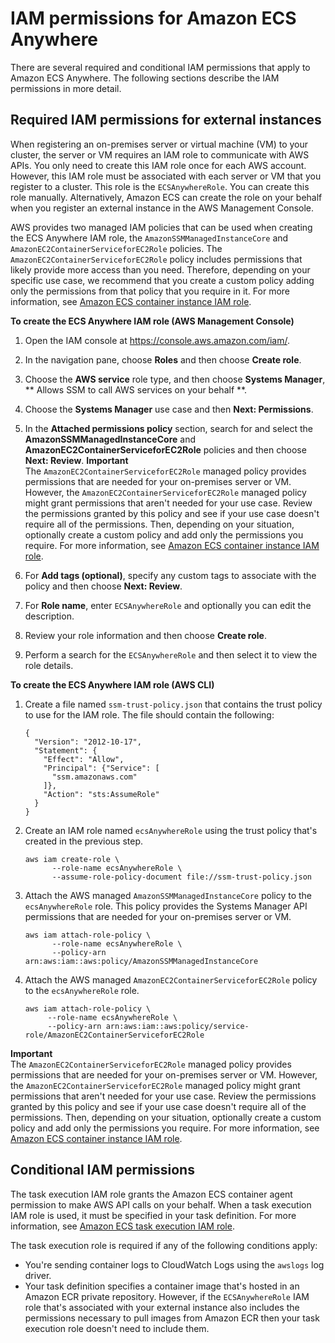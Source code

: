 # IAM permissions for Amazon ECS Anywhere<a name="ecs-anywhere-iam"></a>

There are several required and conditional IAM permissions that apply to Amazon ECS Anywhere\. The following sections describe the IAM permissions in more detail\.

## Required IAM permissions for external instances<a name="ecs-anywhere-iam-required"></a>

When registering an on\-premises server or virtual machine \(VM\) to your cluster, the server or VM requires an IAM role to communicate with AWS APIs\. You only need to create this IAM role once for each AWS account\. However, this IAM role must be associated with each server or VM that you register to a cluster\. This role is the `ECSAnywhereRole`\. You can create this role manually\. Alternatively, Amazon ECS can create the role on your behalf when you register an external instance in the AWS Management Console\.

AWS provides two managed IAM policies that can be used when creating the ECS Anywhere IAM role, the `AmazonSSMManagedInstanceCore` and `AmazonEC2ContainerServiceforEC2Role` policies\. The `AmazonEC2ContainerServiceforEC2Role` policy includes permissions that likely provide more access than you need\. Therefore, depending on your specific use case, we recommend that you create a custom policy adding only the permissions from that policy that you require in it\. For more information, see [Amazon ECS container instance IAM role](instance_IAM_role.md)\.

**To create the ECS Anywhere IAM role \(AWS Management Console\)**

1. Open the IAM console at [https://console\.aws\.amazon\.com/iam/](https://console.aws.amazon.com/iam/)\.

1. In the navigation pane, choose **Roles** and then choose **Create role**\.

1. Choose the **AWS service** role type, and then choose **Systems Manager**, ** Allows SSM to call AWS services on your behalf **\.

1. Choose the **Systems Manager** use case and then **Next: Permissions**\.

1. In the **Attached permissions policy** section, search for and select the **AmazonSSMManagedInstanceCore** and **AmazonEC2ContainerServiceforEC2Role** policies and then choose **Next: Review**\.
**Important**  
The `AmazonEC2ContainerServiceforEC2Role` managed policy provides permissions that are needed for your on\-premises server or VM\. However, the `AmazonEC2ContainerServiceforEC2Role` managed policy might grant permissions that aren't needed for your use case\. Review the permissions granted by this policy and see if your use case doesn't require all of the permissions\. Then, depending on your situation, optionally create a custom policy and add only the permissions you require\. For more information, see [Amazon ECS container instance IAM role](instance_IAM_role.md)\.

1. For **Add tags \(optional\)**, specify any custom tags to associate with the policy and then choose **Next: Review**\.

1. For **Role name**, enter `ECSAnywhereRole` and optionally you can edit the description\.

1. Review your role information and then choose **Create role**\. 

1. Perform a search for the `ECSAnywhereRole` and then select it to view the role details\.

**To create the ECS Anywhere IAM role \(AWS CLI\)**

1. Create a file named `ssm-trust-policy.json` that contains the trust policy to use for the IAM role\. The file should contain the following:

   ```
   {
     "Version": "2012-10-17",
     "Statement": {
       "Effect": "Allow",
       "Principal": {"Service": [
         "ssm.amazonaws.com"
       ]},
       "Action": "sts:AssumeRole"
     }
   }
   ```

1. Create an IAM role named `ecsAnywhereRole` using the trust policy that's created in the previous step\.

   ```
   aws iam create-role \
         --role-name ecsAnywhereRole \
         --assume-role-policy-document file://ssm-trust-policy.json
   ```

1. Attach the AWS managed `AmazonSSMManagedInstanceCore` policy to the `ecsAnywhereRole` role\. This policy provides the Systems Manager API permissions that are needed for your on\-premises server or VM\.

   ```
   aws iam attach-role-policy \
         --role-name ecsAnywhereRole \
         --policy-arn arn:aws:iam::aws:policy/AmazonSSMManagedInstanceCore
   ```

1. Attach the AWS managed `AmazonEC2ContainerServiceforEC2Role` policy to the `ecsAnywhereRole` role\.

   ```
   aws iam attach-role-policy \
        --role-name ecsAnywhereRole \
        --policy-arn arn:aws:iam::aws:policy/service-role/AmazonEC2ContainerServiceforEC2Role
   ```
**Important**  
The `AmazonEC2ContainerServiceforEC2Role` managed policy provides permissions that are needed for your on\-premises server or VM\. However, the `AmazonEC2ContainerServiceforEC2Role` managed policy might grant permissions that aren't needed for your use case\. Review the permissions granted by this policy and see if your use case doesn't require all of the permissions\. Then, depending on your situation, optionally create a custom policy and add only the permissions you require\. For more information, see [Amazon ECS container instance IAM role](instance_IAM_role.md)\.

## Conditional IAM permissions<a name="ecs-anywhere-iam-conditional"></a>

The task execution IAM role grants the Amazon ECS container agent permission to make AWS API calls on your behalf\. When a task execution IAM role is used, it must be specified in your task definition\. For more information, see [Amazon ECS task execution IAM role](task_execution_IAM_role.md)\.

The task execution role is required if any of the following conditions apply:
+ You're sending container logs to CloudWatch Logs using the `awslogs` log driver\.
+ Your task definition specifies a container image that's hosted in an Amazon ECR private repository\. However, if the `ECSAnywhereRole` IAM role that's associated with your external instance also includes the permissions necessary to pull images from Amazon ECR then your task execution role doesn't need to include them\.